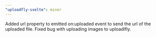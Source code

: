 ```yaml
---
"uploadfly-svelte": minor
---
```


Added url property to emitted on:uploaded event to send the url of the uploaded file. Fixed bug with uploading images to uploadlfly.
